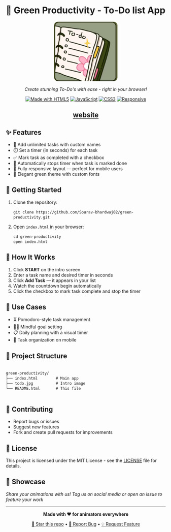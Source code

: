 # 🎨 Green Productivity - To-Do list App

<div align="center">

<img src="./assets/to.do-img1.jpg" alt="To-Do Logo" style="width: 200px; border-radius: 12px;" />




*Create stunning To-Do's with ease - right in your browser!*

[![Made with HTML5](https://img.shields.io/badge/Made%20with-HTML5-E34F26?style=flat-square&logo=html5)](https://developer.mozilla.org/en-US/docs/Web/HTML)
[![JavaScript](https://img.shields.io/badge/JavaScript-ES6+-F7DF1E?style=flat-square&logo=javascript)](https://developer.mozilla.org/en-US/docs/Web/JavaScript)
[![CSS3](https://img.shields.io/badge/CSS3-1572B6?style=flat-square&logo=css3)](https://developer.mozilla.org/en-US/docs/Web/CSS)
[![Responsive](https://img.shields.io/badge/Responsive-Mobile%20Friendly-brightgreen?style=flat-square&logo=mobile)](https://developer.mozilla.org/en-US/docs/Web/Progressive_web_apps)

</div>
<h2><div align="center" class=""><a href="https://sourav-bhardwaj02.github.io/TO-DO-app/"> website </a></div></h2>
  <h2>✨ Features</h2>
  <ul>
    <li>📝 Add unlimited tasks with custom names</li>
    <li>⏱️ Set a timer (in seconds) for each task</li>
    <li>✅ Mark task as completed with a checkbox</li>
    <li>🛑 Automatically stops timer when task is marked done</li>
    <li>📱 Fully responsive layout — perfect for mobile users</li>
    <li>🌿 Elegant green theme with custom fonts</li>
  </ul>

  <h2>🚀 Getting Started</h2>
  <ol>
    <li>Clone the repository:
      <pre><code>git clone https://github.com/Sourav-bhardwaj02/green-productivity.git</code></pre>
    </li>
    <li>Open <code>index.html</code> in your browser:
      <pre><code>cd green-productivity
open index.html</code></pre>
    </li>
  </ol>

  <h2>📱 How It Works</h2>
  <ol>
    <li>Click <strong>START</strong> on the intro screen</li>
    <li>Enter a task name and desired timer in seconds</li>
    <li>Click <strong>Add Task</strong> — it appears in your list</li>
    <li>Watch the countdown begin automatically</li>
    <li>Click the checkbox to mark task complete and stop the timer</li>
  </ol>

  <h2>🎯 Use Cases</h2>
  <ul>
    <li>⏳ Pomodoro-style task management</li>
    <li>🧘‍♂️ Mindful goal setting</li>
    <li>📋 Daily planning with a visual timer</li>
    <li>📱 Task organization on mobile</li>
  </ul>

  <h2>📂 Project Structure</h2>
  <pre><code>
green-productivity/
├── index.html        # Main app
├── todo.jpg          # Intro image
└── README.html       # This file
  </code></pre>

  <h2>🤝 Contributing</h2>
  <ul>
    <li>Report bugs or issues</li>
    <li>Suggest new features</li>
    <li>Fork and create pull requests for improvements</li>
  </ul>

 ## 📄 License

This project is licensed under the MIT License - see the [LICENSE](LICENSE) file for details.

## 🎉 Showcase

*Share your animations with us! Tag us on social media or open an issue to feature your work*

---

<div align="center">

**Made with ❤️ for animators everywhere**

[🌟 Star this repo](https://github.com/yourusername/TO-DO-app) • [🐛 Report Bug](https://github.com/Sourav-bhardwaj02/draw-motion/issues) • [💡 Request Feature](https://github.com/Sourav-bhardwaj02/TO-DO-app/issues)

</div>
